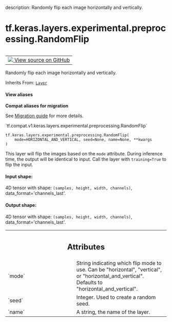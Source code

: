 description: Randomly flip each image horizontally and vertically.

<div itemscope itemtype="http://developers.google.com/ReferenceObject">
<meta itemprop="name" content="tf.keras.layers.experimental.preprocessing.RandomFlip" />
<meta itemprop="path" content="Stable" />
<meta itemprop="property" content="__init__"/>
<meta itemprop="property" content="__new__"/>
</div>

# tf.keras.layers.experimental.preprocessing.RandomFlip

<!-- Insert buttons and diff -->

<table class="tfo-notebook-buttons tfo-api nocontent" align="left">
<td>
  <a target="_blank" href="https://github.com/tensorflow/tensorflow/blob/r2.2/tensorflow/python/keras/layers/preprocessing/image_preprocessing.py#L339-L413">
    <img src="https://www.tensorflow.org/images/GitHub-Mark-32px.png" />
    View source on GitHub
  </a>
</td>
</table>



Randomly flip each image horizontally and vertically.

Inherits From: [`Layer`](../../../../../tf/keras/layers/Layer.md)

<section class="expandable">
  <h4 class="showalways">View aliases</h4>
  <p>
<b>Compat aliases for migration</b>
<p>See
<a href="https://www.tensorflow.org/guide/migrate">Migration guide</a> for
more details.</p>
<p>`tf.compat.v1.keras.layers.experimental.preprocessing.RandomFlip`</p>
</p>
</section>

<pre class="devsite-click-to-copy prettyprint lang-py tfo-signature-link">
<code>tf.keras.layers.experimental.preprocessing.RandomFlip(
    mode=HORIZONTAL_AND_VERTICAL, seed=None, name=None, **kwargs
)
</code></pre>



<!-- Placeholder for "Used in" -->

This layer will flip the images based on the `mode` attribute.
During inference time, the output will be identical to input. Call the layer
with `training=True` to flip the input.

#### Input shape:

4D tensor with shape:
`(samples, height, width, channels)`, data_format='channels_last'.



#### Output shape:

4D tensor with shape:
`(samples, height, width, channels)`, data_format='channels_last'.





<!-- Tabular view -->
 <table class="responsive fixed orange">
<colgroup><col width="214px"><col></colgroup>
<tr><th colspan="2"><h2 class="add-link">Attributes</h2></th></tr>

<tr>
<td>
`mode`
</td>
<td>
String indicating which flip mode to use. Can be "horizontal",
"vertical", or "horizontal_and_vertical". Defaults to
"horizontal_and_vertical".
</td>
</tr><tr>
<td>
`seed`
</td>
<td>
Integer. Used to create a random seed.
</td>
</tr><tr>
<td>
`name`
</td>
<td>
A string, the name of the layer.
</td>
</tr>
</table>



